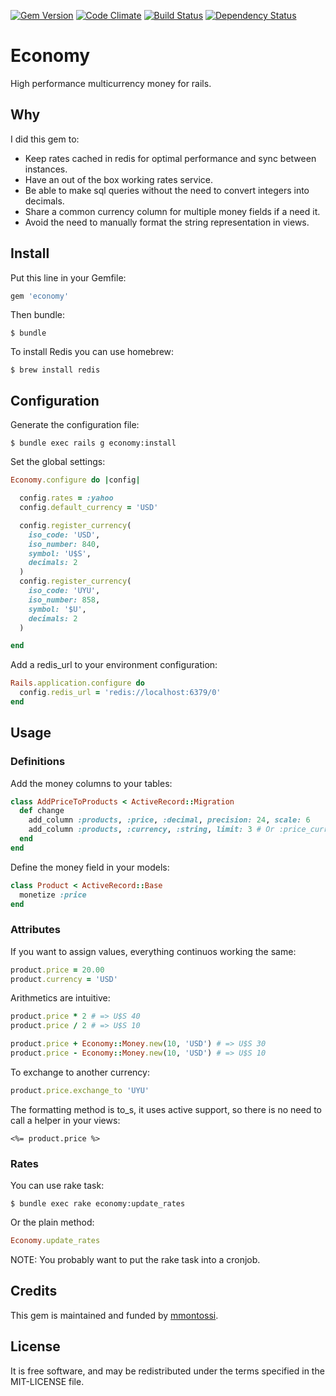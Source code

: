 [![Gem Version](https://badge.fury.io/rb/economy.svg)](http://badge.fury.io/rb/economy)
[![Code Climate](https://codeclimate.com/github/mmontossi/economy/badges/gpa.svg)](https://codeclimate.com/github/mmontossi/economy)
[![Build Status](https://travis-ci.org/mmontossi/economy.svg)](https://travis-ci.org/mmontossi/economy)
[![Dependency Status](https://gemnasium.com/mmontossi/economy.svg)](https://gemnasium.com/mmontossi/economy)

# Economy

High performance multicurrency money for rails.

## Why

I did this gem to:

- Keep rates cached in redis for optimal performance and sync between instances.
- Have an out of the box working rates service.
- Be able to make sql queries without the need to convert integers into decimals.
- Share a common currency column for multiple money fields if a need it.
- Avoid the need to manually format the string representation in views.

## Install

Put this line in your Gemfile:
```ruby
gem 'economy'
```

Then bundle:
```
$ bundle
```

To install Redis you can use homebrew:
```
$ brew install redis
```

## Configuration

Generate the configuration file:
```
$ bundle exec rails g economy:install
```

Set the global settings:
```ruby
Economy.configure do |config|

  config.rates = :yahoo
  config.default_currency = 'USD'

  config.register_currency(
    iso_code: 'USD',
    iso_number: 840,
    symbol: 'U$S',
    decimals: 2
  )
  config.register_currency(
    iso_code: 'UYU',
    iso_number: 858,
    symbol: '$U',
    decimals: 2
  )

end
```

Add a redis_url to your environment configuration:
```ruby
Rails.application.configure do
  config.redis_url = 'redis://localhost:6379/0'
end
```

## Usage

### Definitions

Add the money columns to your tables:
```ruby
class AddPriceToProducts < ActiveRecord::Migration
  def change
    add_column :products, :price, :decimal, precision: 24, scale: 6
    add_column :products, :currency, :string, limit: 3 # Or :price_currency
  end
end
```

Define the money field in your models:
```ruby
class Product < ActiveRecord::Base
  monetize :price
end
```

### Attributes

If you want to assign values, everything continuos working the same:
```ruby
product.price = 20.00
product.currency = 'USD'
```

Arithmetics are intuitive:
```ruby
product.price * 2 # => U$S 40
product.price / 2 # => U$S 10

product.price + Economy::Money.new(10, 'USD') # => U$S 30
product.price - Economy::Money.new(10, 'USD') # => U$S 10
```

To exchange to another currency:
```ruby
product.price.exchange_to 'UYU'
```

The formatting method is to_s, it uses active support, so there is no need to call a helper in your views:
```erb
<%= product.price %>
```

### Rates

You can use rake task:
```
$ bundle exec rake economy:update_rates
```

Or the plain method:
```ruby
Economy.update_rates
```

NOTE: You probably want to put the rake task into a cronjob.

## Credits

This gem is maintained and funded by [mmontossi](https://github.com/mmontossi).

## License

It is free software, and may be redistributed under the terms specified in the MIT-LICENSE file.
